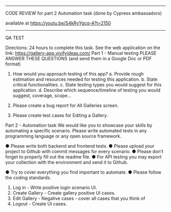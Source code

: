 *****************
CODE REVIEW for part 2 Automation task (done by Cypress ambassadors) 

available at https://youtu.be/S4kRyYgcq-A?t=2150
*****************

QA TEST

Directions:
24 hours to complete this task.
See the web application on the link: https://gallery-app.vivifyideas.com/
Part 1 - Manual testing
PLEASE ANSWER THESE QUESTIONS (and send them in a Google Doc or PDF format)
1. How would you approach testing of this app?
a. Provide rough estimation and resources needed for testing this
application.
b. State critical functionalities.
c. State testing types you would suggest for this application.
d. Describe which sequence/timeline of testing you would suggest,
coverage, scope...

2. Please create a bug report for All Galleries screen.
3. Please create test cases for Editing a Gallery.

Part 2 - Automation task
We would like you to showcase your skills by automating a specific scenario.
Please write automated tests in any programming language or any open source
framework.

● Please write both backend and frontend tests.
● Please upload your project to Github with commit messages for
every scenario.
● Please don’t forget to properly fill out the readme file.
● For API testing you may export your collection with the environment
and send it to Github.

● Try to cover everything you find important to automate.
● Please follow the coding standards.

1. Log in - Write positive login scenario UI.
2. Create Gallery - Create gallery positive UI cases.
3. Edit Gallery - Negative cases - cover all cases that you think of
4. Logout - Create UI cases.
